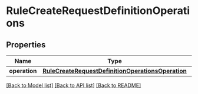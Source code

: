 # RuleCreateRequestDefinitionOperations


## Properties
Name | Type | Description | Notes
------------ | ------------- | ------------- | -------------
**operation** | [**RuleCreateRequestDefinitionOperationsOperation**](RuleCreateRequestDefinitionOperationsOperation.md) |  | [optional] 

[[Back to Model list]](../README.md#documentation-for-models) [[Back to API list]](../README.md#documentation-for-api-endpoints) [[Back to README]](../README.md)


